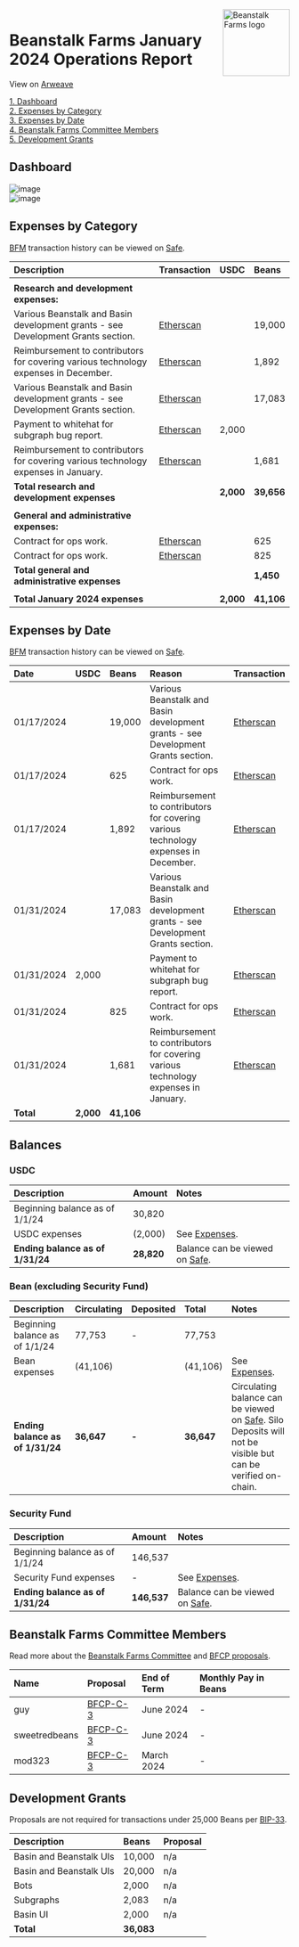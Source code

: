 <img src="https://arweave.net/jT_5PRnlx5T4olxEPanXO9m6ur5ho341aY4cmp9YNuM" alt="Beanstalk Farms logo" align="right" width="120" />

# Beanstalk Farms January 2024 Operations Report

View on [Arweave](https://arweave.net/Fb86yiA4PkKG8dlZvtPvIAKWdTSeEnJfXmGJbIprlb4)

[1. Dashboard](#dashboard)  
[2. Expenses by Category](#expenses-by-category)  
[3. Expenses by Date](#expenses-by-date)  
[4. Beanstalk Farms Committee Members](#beanstalk-farms-committee-members)  
[5. Development Grants](#development-grants)  

## Dashboard

![image](https://arweave.net/MSA-T4ViAF5rD6E6eJxP1QOoLnL9aDkXVfk6lTyzsp0)  
![image](https://arweave.net/3GX0cKxgJB5sb8UqWT0DsaXN6qVIkQjtCSL7VxhKdHo)  

## Expenses by Category

[BFM](https://docs.bean.money/almanac/governance/beanstalk-farms/bfm-dashboard) transaction history can be viewed on [Safe](https://app.safe.global/eth:0x21DE18B6A8f78eDe6D16C50A167f6B222DC08DF7/transactions/history).

| Description                                                                         | Transaction                                                                                             | USDC      | Beans      |
| :---------------------------------------------------------------------------------- | :------------------------------------------------------------------------------------------------------ | :-------- | :--------- |
|                                                                                     |                                                                                                         |           |            |
| **Research and development expenses:**                                              |                                                                                                         |           |            |
| Various Beanstalk and Basin development grants - see Development Grants section.    | [Etherscan](https://etherscan.io/tx/0x3516ef7722b4297e131a5da6f1ecc5d074c11acdda220d7c3b9d37e42bc62e0d) |           | 19,000     |
| Reimbursement to contributors for covering various technology expenses in December. | [Etherscan](https://etherscan.io/tx/0x3516ef7722b4297e131a5da6f1ecc5d074c11acdda220d7c3b9d37e42bc62e0d) |           | 1,892      |
| Various Beanstalk and Basin development grants - see Development Grants section.    | [Etherscan](https://etherscan.io/tx/0x4997a7e0ee4004666a6cd1b918685682985137eba17f65bbe94cd876f2cfd80a) |           | 17,083     |
| Payment to whitehat for subgraph bug report.                                        | [Etherscan](https://etherscan.io/tx/0x4997a7e0ee4004666a6cd1b918685682985137eba17f65bbe94cd876f2cfd80a) | 2,000     |            |
| Reimbursement to contributors for covering various technology expenses in January.  | [Etherscan](https://etherscan.io/tx/0x4997a7e0ee4004666a6cd1b918685682985137eba17f65bbe94cd876f2cfd80a) |           | 1,681      |
| **Total research and development expenses**                                         |                                                                                                         | **2,000** | **39,656** |
|                                                                                     |                                                                                                         |           |            |
| **General and administrative expenses:**                                            |                                                                                                         |           |            |
| Contract for ops work.                                                              | [Etherscan](https://etherscan.io/tx/0x3516ef7722b4297e131a5da6f1ecc5d074c11acdda220d7c3b9d37e42bc62e0d) |           | 625        |
| Contract for ops work.                                                              | [Etherscan](https://etherscan.io/tx/0x4997a7e0ee4004666a6cd1b918685682985137eba17f65bbe94cd876f2cfd80a) |           | 825        |
| **Total general and administrative expenses**                                       |                                                                                                         |           | **1,450**  |
|                                                                                     |                                                                                                         |           |            |
| **Total January 2024 expenses**                                                     |                                                                                                         | **2,000** | **41,106** |

## Expenses by Date

[BFM](https://docs.bean.money/almanac/governance/beanstalk-farms/bfm-dashboard) transaction history can be viewed on [Safe](https://app.safe.global/eth:0x21DE18B6A8f78eDe6D16C50A167f6B222DC08DF7/transactions/history).

| Date       | USDC      | Beans      | Reason                                                                              | Transaction                                                                                             |
| :--------- | :-------- | :--------- | :---------------------------------------------------------------------------------- | :------------------------------------------------------------------------------------------------------ |
| 01/17/2024 |           | 19,000     | Various Beanstalk and Basin development grants - see Development Grants section.    | [Etherscan](https://etherscan.io/tx/0x3516ef7722b4297e131a5da6f1ecc5d074c11acdda220d7c3b9d37e42bc62e0d) |
| 01/17/2024 |           | 625        | Contract for ops work.                                                              | [Etherscan](https://etherscan.io/tx/0x3516ef7722b4297e131a5da6f1ecc5d074c11acdda220d7c3b9d37e42bc62e0d) |
| 01/17/2024 |           | 1,892      | Reimbursement to contributors for covering various technology expenses in December. | [Etherscan](https://etherscan.io/tx/0x3516ef7722b4297e131a5da6f1ecc5d074c11acdda220d7c3b9d37e42bc62e0d) |
| 01/31/2024 |           | 17,083     | Various Beanstalk and Basin development grants - see Development Grants section.    | [Etherscan](https://etherscan.io/tx/0x4997a7e0ee4004666a6cd1b918685682985137eba17f65bbe94cd876f2cfd80a) |
| 01/31/2024 | 2,000     |            | Payment to whitehat for subgraph bug report.                                        | [Etherscan](https://etherscan.io/tx/0x4997a7e0ee4004666a6cd1b918685682985137eba17f65bbe94cd876f2cfd80a) |
| 01/31/2024 |           | 825        | Contract for ops work.                                                              | [Etherscan](https://etherscan.io/tx/0x4997a7e0ee4004666a6cd1b918685682985137eba17f65bbe94cd876f2cfd80a) |
| 01/31/2024 |           | 1,681      | Reimbursement to contributors for covering various technology expenses in January.  | [Etherscan](https://etherscan.io/tx/0x4997a7e0ee4004666a6cd1b918685682985137eba17f65bbe94cd876f2cfd80a) |
| **Total**  | **2,000** | **41,106** |                                                                                     |                                                                                                         |

## Balances

### USDC

| Description                      | Amount     | Notes                                                                                                             |
| :------------------------------- | :--------- | :---------------------------------------------------------------------------------------------------------------- |
| Beginning balance as of 1/1/24   | 30,820     |                                                                                                                   |
| USDC expenses                    | (2,000)    | See [Expenses](#expenses-by-category).                                                                            |
| **Ending balance as of 1/31/24** | **28,820** | Balance can be viewed on [Safe](https://app.safe.global/eth:0x21DE18B6A8f78eDe6D16C50A167f6B222DC08DF7/balances). |

### Bean (excluding Security Fund)

| Description                      | Circulating | Deposited | Total      | Notes                                                                                                                                                                                         |
| :------------------------------- | :---------- | :-------- | :--------- | :-------------------------------------------------------------------------------------------------------------------------------------------------------------------------------------------- |
| Beginning balance as of 1/1/24   | 77,753      | -         | 77,753     |                                                                                                                                                                                               |
| Bean expenses                    | (41,106)    |           | (41,106)   | See [Expenses](#expenses-by-category).                                                                                                                                                        |
| **Ending balance as of 1/31/24** | **36,647**  | **-**     | **36,647** | Circulating balance can be viewed on [Safe](https://app.safe.global/eth:0x21DE18B6A8f78eDe6D16C50A167f6B222DC08DF7/balances). Silo Deposits will not be visible but can be verified on-chain. |

### Security Fund

| Description                      | Amount      | Notes                                                                                                             |
| :------------------------------- | :---------- | :---------------------------------------------------------------------------------------------------------------- |
| Beginning balance as of 1/1/24   | 146,537     |                                                                                                                   |
| Security Fund expenses           | -           | See [Expenses](#expenses-by-category).                                                                            |
| **Ending balance as of 1/31/24** | **146,537** | Balance can be viewed on [Safe](https://app.safe.global/eth:0x21DE18B6A8f78eDe6D16C50A167f6B222DC08DF7/balances). |

## Beanstalk Farms Committee Members

Read more about the [Beanstalk Farms Committee](https://docs.bean.money/almanac/governance/beanstalk-farms#beanstalk-farms-committee) and [BFCP proposals](https://docs.bean.money/almanac/governance/proposals#bfcp).

| Name          | Proposal                                                                    | End of Term | Monthly Pay in Beans |
| :------------ | :-------------------------------------------------------------------------- | :---------- | :------------------- |
| guy           | [BFCP-C-3](https://arweave.net/jAKE7eYNIqJOGVsbG5xU8EZDQPKCCXIipFzJo02tMys) | June 2024   | -                    |
| sweetredbeans | [BFCP-C-3](https://arweave.net/jAKE7eYNIqJOGVsbG5xU8EZDQPKCCXIipFzJo02tMys) | June 2024   | -                    |
| mod323        | [BFCP-C-3](https://arweave.net/jAKE7eYNIqJOGVsbG5xU8EZDQPKCCXIipFzJo02tMys) | March 2024  | -                    |

## Development Grants

Proposals are not required for transactions under 25,000 Beans per [BIP-33](https://arweave.net/-iklnExU_oJl3N2Lh0wnnGqeT8cTV0L6d6YOpbn2iKc#governance).

| Description             | Beans      | Proposal |
| :---------------------- | :--------- | :------- |
| Basin and Beanstalk UIs | 10,000     | n/a      |
| Basin and Beanstalk UIs | 20,000     | n/a      |
| Bots                    | 2,000      | n/a      |
| Subgraphs               | 2,083      | n/a      |
| Basin UI                | 2,000      | n/a      |
| **Total**               | **36,083** |          |
